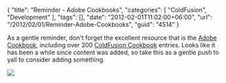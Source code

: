 {
	"title": "Reminder - Adobe Cookbooks",
	"categories": [
		"ColdFusion",
		"Development"
	],
	"tags": [],
	"date": "2012-02-01T11:02:00+06:00",
	"url": "/2012/02/01/Reminder-Adobe-Cookbooks",
	"guid": "4514"
}

As a gentle reminder, don't forget the excellent resource that is the <a href="http://cookbooks.adobe.com/home">Adobe Cookbook</a>, including over 200 <a href="http://cookbooks.adobe.com/coldfusion">ColdFusion Cookbook</a> entries. Looks like it has been a while since content was added, so take this as a gentle push to yall to consider adding something. 

<img src="http://www.raymondcamden.com/images/ScreenClip22.png" />
